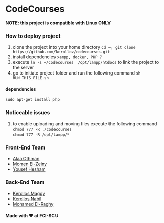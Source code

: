 # CodeCourses

__NOTE: this project is compatible with Linux ONLY__


### How to deploy project
1. clone the project into your home directory `cd ~; git clone https://github.com/kerolloz/codecourses.git`
1. install dependencies `xampp, docker, PHP 7`
1. execute `ln -s ~/codecourses  /opt/lampp/htdocs` to link the project to the server
1. go to initiate project folder and run the following command `sh RUN_THIS_FILE.sh`

#### dependencies
`sudo apt-get install php`

### Noticeable issues
1. to enable uploading and moving files execute the following command <br>
`chmod 777 -R ./codecourses` <br>
`chmod 777 -R /opt/lampp/*`

### Front-End Team
* [Alaa Othman](https://github.com/AlaaOhman)
* [Momen El-Zeiny](https://github.com/MomenElzeiny172)
* [Yousef Hesham](https://github.com/yosefHesham)

### Back-End Team
* [Kerollos Magdy](https://github.com/kerolloz)
* [Kerollos Nabil](https://github.com/KerollosNabil)
* [Mohamed El-Raghy](https://github.com/mohamedelraghy)


#### Made with :heart: at FCI-SCU
